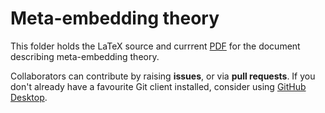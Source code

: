 # Meta-embedding theory

This folder holds the LaTeX source and currrent [PDF](https://github.com/bsxfan/meta-embeddings/blob/master/theory/algebra_embedding.pdf) for the document describing meta-embedding theory. 

Collaborators can contribute by raising **issues**, or via **pull requests**. If you don't already have a favourite Git client installed, consider using [GitHub Desktop](http://desktop.github.com). 


